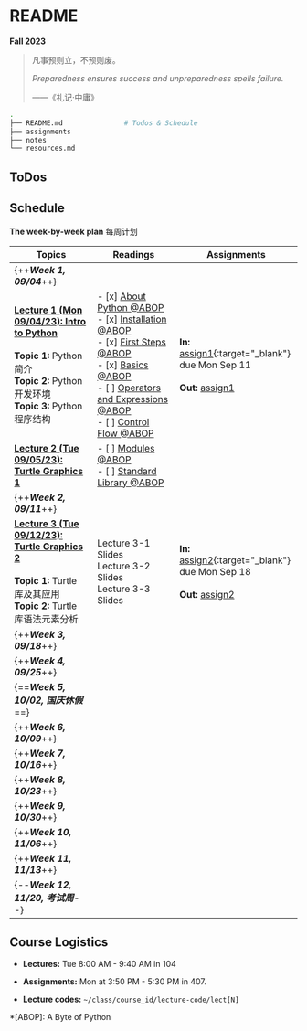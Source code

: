 # README

**Fall 2023**

>   凡事预则立，不预则废。
>
>   *Preparedness ensures success and unpreparedness spells failure.*
>
>   ——《礼记·中庸》

``` sh
.
├── README.md				# Todos & Schedule
├── assignments
├── notes
└── resources.md
```

## ToDos

## Schedule

**The week-by-week plan** 每周计划

| Topics                                                       | Readings                                                     | Assignments                                                  |
| ------------------------------------------------------------ | ------------------------------------------------------------ | ------------------------------------------------------------ |
| {++***Week 1, 09/04***++}                                    |                                                              |                                                              |
| **[Lecture 1 (Mon 09/04/23): Intro to Python](./notes/note1/note1/)**<br /><br />**Topic 1:** Python 简介<br />**Topic 2:** Python 开发环境<br />**Topic 3:** Python 程序结构 | - [x] [About Python @ABOP](https://python.swaroopch.com/about_python.html)<br />- [x] [Installation @ABOP](https://python.swaroopch.com/installation.html)<br />- [x] [First Steps @ABOP](https://python.swaroopch.com/first_steps.html)<br />- [x] [Basics @ABOP](https://python.swaroopch.com/basics.html)<br />- [ ] [Operators and Expressions @ABOP](https://python.swaroopch.com/op_exp.html)<br />- [ ] [Control Flow @ABOP](https://python.swaroopch.com/control_flow.html) | **In:** [assign1](./assignments/assign1/assign1.pdf){:target="_blank"}<br />due Mon Sep 11<br /><br />**Out:** [assign1](./assignments/assign1/assign1/) |
| **[Lecture 2 (Tue 09/05/23): Turtle Graphics 1](./notes/note2/note2/)**<br /> | - [ ] [Modules @ABOP](https://python.swaroopch.com/modules.html)<br />- [ ] [Standard Library @ABOP](https://python.swaroopch.com/stdlib.html) |                                                              |
| {++***Week 2, 09/11***++}                                    |                                                              |                                                              |
| **[Lecture 3 (Tue 09/12/23): Turtle Graphics 2](./notes/note2/note2/)**<br /><br />**Topic 1:**   Turtle 库及其应用<br />**Topic 2:**  Turtle 库语法元素分析 | Lecture 3-1 Slides<br />Lecture 3-2 Slides<br />Lecture 3-3 Slides | **In:** [assign2](./assignments/assign2/assign2.pdf){:target="_blank"}<br />due Mon Sep 18<br /><br />**Out:** [assign2](./assignments/assign2/assign2/) |
| {++***Week 3, 09/18***++}                                    |                                                              |                                                              |
| {++***Week 4, 09/25***++}                                    |                                                              |                                                              |
| {==***Week 5, 10/02, 国庆休假***==}                          |                                                              |                                                              |
| {++***Week 6, 10/09***++}                                    |                                                              |                                                              |
| {++***Week 7, 10/16***++}                                    |                                                              |                                                              |
| {++***Week 8, 10/23***++}                                    |                                                              |                                                              |
| {++***Week 9, 10/30***++}                                    |                                                              |                                                              |
| {++***Week 10, 11/06***++}                                   |                                                              |                                                              |
| {++***Week 11, 11/13***++}                                   |                                                              |                                                              |
| {--***Week 12, 11/20, 考试周***--}                           |                                                              |                                                              |

## Course Logistics

-   **Lectures:** Tue 8:00 AM - 9:40 AM in 104

-   **Assignments:** Mon at 3:50 PM - 5:30 PM in 407.
-   **Lecture codes:** `~/class/course_id/lecture-code/lect[N]`

*[ABOP]: A Byte of Python

